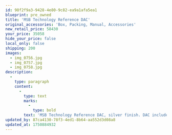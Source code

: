 ```yaml
---
id: 98f2f9a3-9428-4e80-9c82-ea9a1afa5ea1
blueprint: pre_owned
title: 'MSB Technology Reference DAC'
original_accessories: 'Box, Packing, Manual, Accessories'
new_retail_price: 58430
your_price: 35058
hide_your_price: false
local_only: false
shipping: 200
images:
  - img_0756.jpg
  - img_0757.jpg
  - img_0758.jpg
description:
  -
    type: paragraph
    content:
      -
        type: text
        marks:
          -
            type: bold
        text: 'MSB Technology Reference DAC, silver finish. DAC includes Renderer (network) module, AES/EBU module & Quad Rate USB module as well as standard S/PDIF module. Units are all in excellent condition with original boxes, packing and accessories. The combined retail price for all items is $58,430.00'
updated_by: 87ca4130-78f3-4ed1-8b64-aa552d3d08a8
updated_at: 1750884932
---
```

